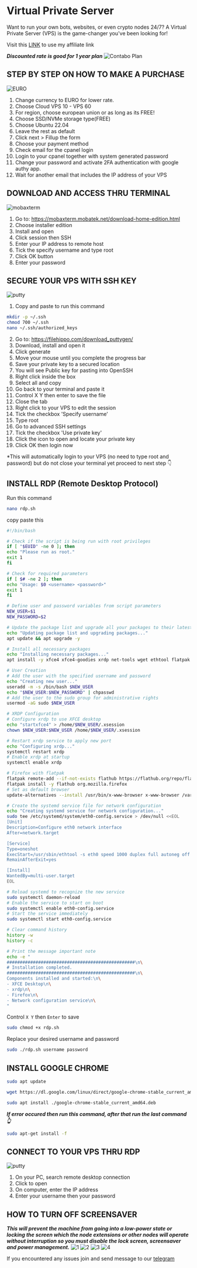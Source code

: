 # Virtual Private Server
Want to run your own bots, websites, or even crypto nodes 24/7? A Virtual Private Server (VPS) is the game-changer you've been looking for!

Visit this [LINK](https://www.kqzyfj.com/click-101201397-17083153) to use my affiliate link

***Discounted rate is good for 1 year plan***
![Contabo Plan](./contaboplan.jpg)

  ##  STEP BY STEP ON HOW TO MAKE A PURCHASE
  ![EURO](./EURO.jpg)
1. Change currency to EURO for lower rate. 
2. Choose Cloud VPS 10 - VPS 60
3. For region, choose european union or as long as its FREE!
4. Choose SSD/NVMe storage type(FREE)
5. Choose Ubuntu 22.04
6. Leave the rest as default
7. Click next > Fillup the form
8. Choose your payment method
9. Check email for the cpanel login
10. Login to your cpanel together with system generated password
11. Change your password and activate 2FA authentication with google authy app.
12. Wait for another email that includes the IP address of your VPS

  ## DOWNLOAD AND ACCESS THRU TERMINAL
![mobaxterm](./MOBAXTERM.jpg)
1. Go to: https://mobaxterm.mobatek.net/download-home-edition.html
2. Choose installer edition
3. Install and open
4. Click session then SSH
5. Enter your IP address to remote host
6. Tick the specify username and type root
7. Click OK button
8. Enter your password

  ## SECURE YOUR VPS WITH SSH KEY
![putty](./putty.jpg)
1. Copy and paste to run this command
```bash
mkdir -p ~/.ssh
chmod 700 ~/.ssh
nano ~/.ssh/authorized_keys
```
2. Go to: https://filehippo.com/download_puttygen/
3. Download, install and open it
4. Click generate
5. Move your mouse until you complete the progress bar
6. Save your private key to a secured location
7. You will see Public key for pasting into OpenSSH
8. Right click inside the box
9. Select all and copy
10. Go back to your terminal and paste it
11. Control X Y then enter to save the file
12. Close the tab
13. Right click to your VPS to edit the session
14. Tick the checkbox 'Specify username'
15. Type root
16. Go to advanced SSH settings
17. Tick the checkbox 'Use private key'
18. Click the icon to open and locate your private key
19. Click OK then login now

*This will automatically login to your VPS (no need to type root and password) but do not close your terminal yet proceed to next step 👇

  ## INSTALL RDP (Remote Desktop Protocol)

Run this command
```bash
nano rdp.sh
```

copy paste this
```bash
#!/bin/bash

# Check if the script is being run with root privileges
if [ "$EUID" -ne 0 ]; then
echo "Please run as root."
exit 1
fi

# Check for required parameters
if [ $# -ne 2 ]; then
echo "Usage: $0 <username> <password>"
exit 1
fi

# Define user and password variables from script parameters
NEW_USER=$1
NEW_PASSWORD=$2

# Update the package list and upgrade all your packages to their latest versions.
echo "Updating package list and upgrading packages..."
apt update && apt upgrade -y

# Install all necessary packages
echo "Installing necessary packages..."
apt install -y xfce4 xfce4-goodies xrdp net-tools wget ethtool flatpak

# User Creation
# Add the user with the specified username and password
echo "Creating new user..."
useradd -m -s /bin/bash $NEW_USER
echo "$NEW_USER:$NEW_PASSWORD" | chpasswd
# Add the user to the sudo group for administrative rights
usermod -aG sudo $NEW_USER

# XRDP Configuration
# Configure xrdp to use XFCE desktop
echo "startxfce4" > /home/$NEW_USER/.xsession
chown $NEW_USER:$NEW_USER /home/$NEW_USER/.xsession

# Restart xrdp service to apply new port
echo "Configuring xrdp..."
systemctl restart xrdp
# Enable xrdp at startup
systemctl enable xrdp

# Firefox with flatpak
flatpak remote-add --if-not-exists flathub https://flathub.org/repo/flathub.flatpakrepo
flatpak install -y flathub org.mozilla.firefox
# Set as default browser
update-alternatives --install /usr/bin/x-www-browser x-www-browser /var/lib/flatpak/exports/bin/org.mozilla.firefox 200 && sudo update-alternatives --set x-www-browser /var/lib/flatpak/exports/bin/org.mozilla.firefox

# Create the systemd service file for network configuration
echo "Creating systemd service for network configuration..."
sudo tee /etc/systemd/system/eth0-config.service > /dev/null <<EOL
[Unit]
Description=Configure eth0 network interface
After=network.target

[Service]
Type=oneshot
ExecStart=/usr/sbin/ethtool -s eth0 speed 1000 duplex full autoneg off
RemainAfterExit=yes

[Install]
WantedBy=multi-user.target
EOL

# Reload systemd to recognize the new service
sudo systemctl daemon-reload
# Enable the service to start on boot
sudo systemctl enable eth0-config.service
# Start the service immediately
sudo systemctl start eth0-config.service

# Clear command history
history -w
history -c

# Print the message important note
echo -e "
#################################################\n\
# Installation completed.
#################################################\n\
Components installed and started:\n\
- XFCE Desktop\n\
- xrdp\n\
- Firefox\n\
- Network configuration service\n\
"
```
Control ``X Y`` then ``Enter`` to save
```bash
sudo chmod +x rdp.sh
```

Replace your desired username and password
```bash
sudo ./rdp.sh username password
```

  ## INSTALL GOOGLE CHROME
```bash
sudo apt update
```
```bash
wget https://dl.google.com/linux/direct/google-chrome-stable_current_amd64.deb
```
```bash
sudo apt install ./google-chrome-stable_current_amd64.deb
```

***If error occured then run this command, after that run the last command 👆***
```bash
sudo apt-get install -f
```

  ## CONNECT TO YOUR VPS THRU RDP
![putty](./putty.jpg)
1. On your PC, search remote desktop connection
2. Click to open
3. On computer, enter the IP address
4. Enter your username then your password

  ## HOW TO TURN OFF SCREENSAVER
***This will prevent the machine from going into a low-power state or locking the screen which the node extensions or other nodes will operate without interruption so you must disable the lock screen, screensaver and power management.***
![1](./1.jpg)
![2](./2.jpg)
![3](./3.jpg)
![4](./4.jpg)

If you encountered any issues join and send message to our [telegram](https://t.me/airdropPH2024room)

